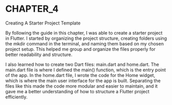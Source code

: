 # CHAPTER_4
Creating A Starter Project Template

By following the guide in this chapter, I was able to create a starter project in Flutter. I started by organizing the project structure, creating folders using the mkdir command in the terminal, and naming them based on my chosen project setup. This helped me group and organize the files properly for better readability and structure.

I also learned how to create two Dart files: main.dart and home.dart. The main.dart file is where I defined the main() function, which is the entry point of the app. In the home.dart file, I wrote the code for the Home widget, which is where the main user interface for the app is built. Separating the files like this made the code more modular and easier to maintain, and it gave me a better understanding of how to structure a Flutter project efficiently. 


